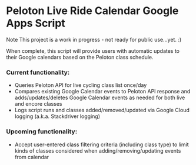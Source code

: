 # Peloton Live Ride Calendar Google Apps Script

Note This project is a work in progress - not ready for public use...yet. :) 

When complete, this script will provide users with automatic updates to their Google calendars based on the Peloton class schedule.

### Current functionality:
 - Queries Peloton API for live cycling class list once/day
 - Compares existing Google Calendar events to Peloton API response and adds/updates/deletes Google Calendar events as needed for both live and encore classes
 - Logs script runs and classes added/removed/updated via Google Cloud logging (a.k.a. Stackdriver logging)
    
### Upcoming functionality:  
 - Accept user-entered class filtering criteria (including class type) to limit kinds of classes considered when adding/removing/updating events from calendar
